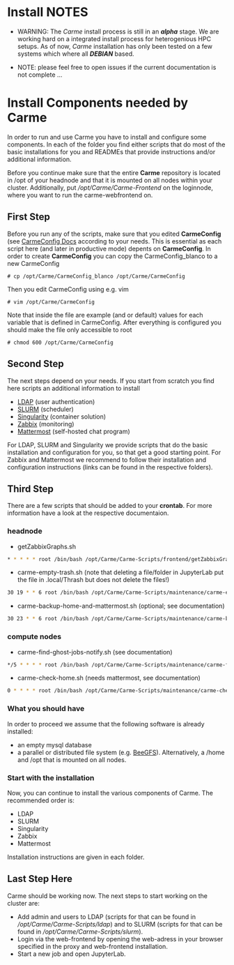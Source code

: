 # Install NOTES
* WARNING: The *Carme* install process is still in an ***alpha*** stage. We are working hard on a integrated install process for heterogenious HPC setups. As of now, *Carme* installation has only been tested on a few systems which where all ***DEBIAN*** based.

* NOTE: please feel free to open issues if the current documentation is not complete ...

# Install Components needed by Carme
In order to run and use Carme you have to install and configure some components. In each of the folder you find either scripts that do most of the basic installations for you and READMEs that provide instructions and/or additional information.

Before you continue make sure that the entire **Carme** repository is located in /opt of your headnode and that it is mounted on all nodes within your cluster. Additionally, put _/opt/Carme/Carme-Frontend_ on the loginnode, where you want to run the carme-webfrontend on.

## First Step
Before you run any of the scripts, make sure that you edited **CarmeConfig** (see [CarmeConfig Docs](../CarmeConfig.md) according to your needs. This is essential as each script here (and later in productive mode) depents on **CarmeConfig**.
In order to create **CarmeConfig** you can copy the CarmeConfig_blanco to a new CarmeConfig
```console
# cp /opt/Carme/CarmeConfig_blanco /opt/Carme/CarmeConfig
```
Then you edit CarmeConfig using e.g. vim
```console
# vim /opt/Carme/CarmeConfig
```
Note that inside the file are example (and or default) values for each variable that is defined in CarmeConfig.
After everything is configured you should make the file only accessible to root
```console
# chmod 600 /opt/Carme/CarmeConfig
```

## Second Step
The next steps depend on your needs. If you start from scratch you find here scripts an additional information to install

* [LDAP](Carme-Install-LDAP) (user authentication)
* [SLURM](Carme-Install-Slurm) (scheduler)
* [Singularity](Carme-Install-Singularity) (container solution)
* [Zabbix](Carme-Install-Zabbix) (monitoring)
* [Mattermost](Carme-Install-Mattermost) (self-hosted chat program)

For LDAP, SLURM and Singularity we provide scripts that do the basic installation and configuration for you, so that get a good starting point. For Zabbix and Mattermost we recommend to follow their installation and configuration instructions (links can be found in the respective folders).

## Third Step
There are a few scripts that should be added to your **crontab**. For more information have a look at the respective documentaion.

### headnode
* getZabbixGraphs.sh
```bash
* * * * * root /bin/bash /opt/Carme/Carme-Scripts/frontend/getZabbixGraphs.sh
```
* carme-empty-trash.sh (note that deleting a file/folder in JupyterLab put the file in .local/Thrash but does not delete the files!)
```bash
30 19 * * 6 root /bin/bash /opt/Carme/Carme-Scripts/maintenance/carme-empty-trash.sh
```
* carme-backup-home-and-mattermost.sh (optional; see documentation)
```bash
30 23 * * 6 root /bin/bash /opt/Carme/Carme-Scripts/maintenance/carme-backup-home-and-mattermost.sh
```

### compute nodes
* carme-find-ghost-jobs-notify.sh (see documentation)
```bash
*/5 * * * * root /bin/bash /opt/Carme/Carme-Scripts/maintenance/carme-find-ghost-jobs-notify.sh
```
* carme-check-home.sh (needs mattermost, see documentation)
```bash
0 * * * * root /bin/bash /opt/Carme/Carme-Scripts/maintenance/carme-check-home.sh
```


### What you should have
In order to proceed we assume that the following software is already installed:

* an empty mysql database
* a parallel or distributed file system (e.g. [BeeGFS](https://www.beegfs.io)). Alternatively, a /home and /opt that is mounted on all nodes.


### Start with the installation
Now, you can continue to install the various components of Carme. The recommended order is:

* LDAP
* SLURM
* Singularity
* Zabbix
* Mattermost

Installation instructions are given in each folder.


## Last Step Here
Carme should be working now. The next steps to start working on the cluster are:

* Add admin and users to LDAP (scripts for that can be found in _/opt/Carme/Carme-Scripts/ldap_) and to SLURM (scripts for that can be found in _/opt/Carme/Carme-Scripts/slurm_).
* Login via the web-frontend by opening the web-adress in your browser specified in the proxy and web-frontend installation.
* Start a new job and open JupyterLab.
